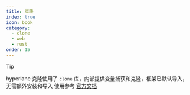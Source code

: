 ```yaml
---
title: 克隆
index: true
icon: book
category:
  - clone
  - web
  - rust
order: 15
---
```


> [!tip]
> hyperlane 克隆使用了 `clone` 库，内部提供变量捕获和克隆，框架已默认导入，无需额外安装和导入
> 使用参考 [官方文档](../clonelicious/README.md)

<Bottom />
